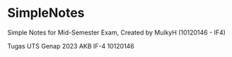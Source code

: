# SimpleNotes
Simple Notes for Mid-Semester Exam,
Created by MulkyH (10120146 - IF4)

Tugas UTS Genap 2023 AKB IF-4 10120146
